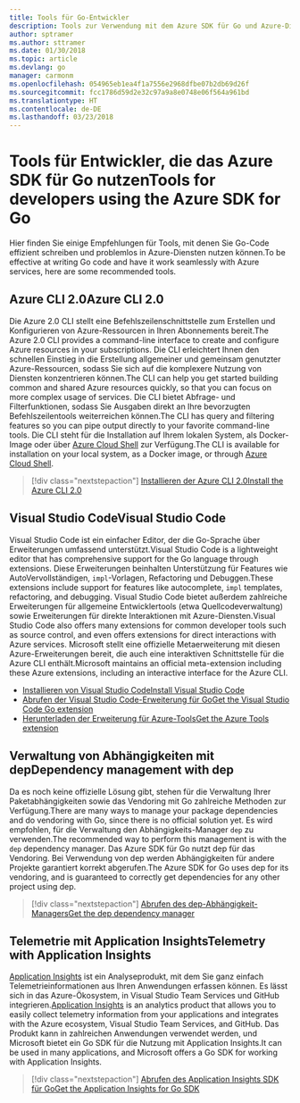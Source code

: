 ```yaml
---
title: Tools für Go-Entwickler
description: Tools zur Verwendung mit dem Azure SDK für Go und Azure-Diensten
author: sptramer
ms.author: sttramer
ms.date: 01/30/2018
ms.topic: article
ms.devlang: go
manager: carmonm
ms.openlocfilehash: 054965eb1ea4f1a7556e2968dfbe07b2db69d26f
ms.sourcegitcommit: fcc1786d59d2e32c97a9a8e0748e06f564a961bd
ms.translationtype: HT
ms.contentlocale: de-DE
ms.lasthandoff: 03/23/2018
---
```

# <a name="tools-for-developers-using-the-azure-sdk-for-go"></a><span data-ttu-id="88792-103">Tools für Entwickler, die das Azure SDK für Go nutzen</span><span class="sxs-lookup"><span data-stu-id="88792-103">Tools for developers using the Azure SDK for Go</span></span>

<span data-ttu-id="88792-104">Hier finden Sie einige Empfehlungen für Tools, mit denen Sie Go-Code effizient schreiben und problemlos in Azure-Diensten nutzen können.</span><span class="sxs-lookup"><span data-stu-id="88792-104">To be effective at writing Go code and have it work seamlessly with Azure services, here are some recommended tools.</span></span>

## <a name="azure-cli-20"></a><span data-ttu-id="88792-105">Azure CLI 2.0</span><span class="sxs-lookup"><span data-stu-id="88792-105">Azure CLI 2.0</span></span>

<span data-ttu-id="88792-106">Die Azure 2.0 CLI stellt eine Befehlszeilenschnittstelle zum Erstellen und Konfigurieren von Azure-Ressourcen in Ihren Abonnements bereit.</span><span class="sxs-lookup"><span data-stu-id="88792-106">The Azure 2.0 CLI provides a command-line interface to create and configure Azure resources in your subscriptions.</span></span> <span data-ttu-id="88792-107">Die CLI erleichtert Ihnen den schnellen Einstieg in die Erstellung allgemeiner und gemeinsam genutzter Azure-Ressourcen, sodass Sie sich auf die komplexere Nutzung von Diensten konzentrieren können.</span><span class="sxs-lookup"><span data-stu-id="88792-107">The CLI can help you get started building common and shared Azure resources quickly, so that you can focus on more complex usage of services.</span></span> <span data-ttu-id="88792-108">Die CLI bietet Abfrage- und Filterfunktionen, sodass Sie Ausgaben direkt an Ihre bevorzugten Befehlszeilentools weiterreichen können.</span><span class="sxs-lookup"><span data-stu-id="88792-108">The CLI has query and filtering features so you can pipe output directly to your favorite command-line tools.</span></span> <span data-ttu-id="88792-109">Die CLI steht für die Installation auf Ihrem lokalen System, als Docker-Image oder über [Azure Cloud Shell](https://docs.microsoft.com/en-us/azure/cloud-shell/overview) zur Verfügung.</span><span class="sxs-lookup"><span data-stu-id="88792-109">The CLI is available for installation on your local system, as a Docker image, or through [Azure Cloud Shell](https://docs.microsoft.com/en-us/azure/cloud-shell/overview).</span></span>

> [!div class="nextstepaction"]
> [<span data-ttu-id="88792-110">Installieren der Azure CLI 2.0</span><span class="sxs-lookup"><span data-stu-id="88792-110">Install the Azure CLI 2.0</span></span>](/cli/azure/install-azure-cli)

## <a name="visual-studio-code"></a><span data-ttu-id="88792-111">Visual Studio Code</span><span class="sxs-lookup"><span data-stu-id="88792-111">Visual Studio Code</span></span>

<span data-ttu-id="88792-112">Visual Studio Code ist ein einfacher Editor, der die Go-Sprache über Erweiterungen umfassend unterstützt.</span><span class="sxs-lookup"><span data-stu-id="88792-112">Visual Studio Code is a lightweight editor that has comprehensive support for the Go language through extensions.</span></span> <span data-ttu-id="88792-113">Diese Erweiterungen beinhalten Unterstützung für Features wie AutoVervollständigen, `impl`-Vorlagen, Refactoring und Debuggen.</span><span class="sxs-lookup"><span data-stu-id="88792-113">These extensions include support for features like autocomplete, `impl` templates, refactoring, and debugging.</span></span> <span data-ttu-id="88792-114">Visual Studio Code bietet außerdem zahlreiche Erweiterungen für allgemeine Entwicklertools (etwa Quellcodeverwaltung) sowie Erweiterungen für direkte Interaktionen mit Azure-Diensten.</span><span class="sxs-lookup"><span data-stu-id="88792-114">Visual Studio Code also offers many extensions for common developer tools such as source control, and even offers extensions for direct interactions with Azure services.</span></span> <span data-ttu-id="88792-115">Microsoft stellt eine offizielle Metaerweiterung mit diesen Azure-Erweiterungen bereit, die auch eine interaktiven Schnittstelle für die Azure CLI enthält.</span><span class="sxs-lookup"><span data-stu-id="88792-115">Microsoft maintains an official meta-extension including these Azure extensions, including an interactive interface for the Azure CLI.</span></span>

* [<span data-ttu-id="88792-116">Installieren von Visual Studio Code</span><span class="sxs-lookup"><span data-stu-id="88792-116">Install Visual Studio Code</span></span>](https://code.visualstudio.com/Download)
* [<span data-ttu-id="88792-117">Abrufen der Visual Studio Code-Erweiterung für Go</span><span class="sxs-lookup"><span data-stu-id="88792-117">Get the Visual Studio Code Go extension</span></span>](https://code.visualstudio.com/docs/languages/go)
* [<span data-ttu-id="88792-118">Herunterladen der Erweiterung für Azure-Tools</span><span class="sxs-lookup"><span data-stu-id="88792-118">Get the Azure Tools extension</span></span>](https://marketplace.visualstudio.com/items?itemName=ms-vscode.vscode-azureextensionpack)

## <a name="dependency-management-with-dep"></a><span data-ttu-id="88792-119">Verwaltung von Abhängigkeiten mit dep</span><span class="sxs-lookup"><span data-stu-id="88792-119">Dependency management with dep</span></span>

<span data-ttu-id="88792-120">Da es noch keine offizielle Lösung gibt, stehen für die Verwaltung Ihrer Paketabhängigkeiten sowie das Vendoring mit Go zahlreiche Methoden zur Verfügung.</span><span class="sxs-lookup"><span data-stu-id="88792-120">There are many ways to manage your package dependencies and do vendoring with Go, since there is no official solution yet.</span></span> <span data-ttu-id="88792-121">Es wird empfohlen, für die Verwaltung den Abhängigkeits-Manager `dep` zu verwenden.</span><span class="sxs-lookup"><span data-stu-id="88792-121">The recommended way to perform this management is with the `dep` dependency manager.</span></span> <span data-ttu-id="88792-122">Das Azure SDK für Go nutzt dep für das Vendoring. Bei Verwendung von dep werden Abhängigkeiten für andere Projekte garantiert korrekt abgerufen.</span><span class="sxs-lookup"><span data-stu-id="88792-122">The Azure SDK for Go uses dep for its vendoring, and is guaranteed to correctly get dependencies for any other project using dep.</span></span>

> [!div class="nextstepaction"]
> [<span data-ttu-id="88792-123">Abrufen des dep-Abhängigkeit-Managers</span><span class="sxs-lookup"><span data-stu-id="88792-123">Get the dep dependency manager</span></span>](https://github.com/tools/godep)

## <a name="telemetry-with-application-insights"></a><span data-ttu-id="88792-124">Telemetrie mit Application Insights</span><span class="sxs-lookup"><span data-stu-id="88792-124">Telemetry with Application Insights</span></span>

<span data-ttu-id="88792-125">[Application Insights](https://azure.microsoft.com/en-us/services/application-insights/) ist ein Analyseprodukt, mit dem Sie ganz einfach Telemetrieinformationen aus Ihren Anwendungen erfassen können. Es lässt sich in das Azure-Ökosystem, in Visual Studio Team Services und GitHub integrieren.</span><span class="sxs-lookup"><span data-stu-id="88792-125">[Application Insights](https://azure.microsoft.com/en-us/services/application-insights/) is an analytics product that allows you to easily collect telemetry information from your applications and integrates with the Azure ecosystem, Visual Studio Team Services, and GitHub.</span></span> <span data-ttu-id="88792-126">Das Produkt kann in zahlreichen Anwendungen verwendet werden, und Microsoft bietet ein Go SDK für die Nutzung mit Application Insights.</span><span class="sxs-lookup"><span data-stu-id="88792-126">It can be used in many applications, and Microsoft offers a Go SDK for working with Application Insights.</span></span>

> [!div class="nextstepaction"]
> [<span data-ttu-id="88792-127">Abrufen des Application Insights SDK für Go</span><span class="sxs-lookup"><span data-stu-id="88792-127">Get the Application Insights for Go SDK</span></span>](https://github.com/Microsoft/ApplicationInsights-Go) 
